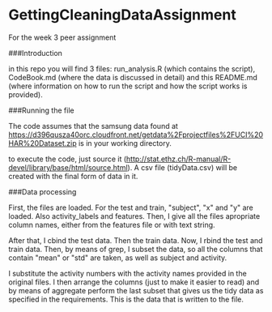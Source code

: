 GettingCleaningDataAssignment
=============================

For the week 3 peer assignment


###Introduction

in this repo you will find 3 files: run_analysis.R (which contains the script), CodeBook.md (where the data is discussed in detail) and this README.md (where information on how to run the script and how the script works is provided).

###Running the file

The code assumes that the samsung data found at https://d396qusza40orc.cloudfront.net/getdata%2Fprojectfiles%2FUCI%20HAR%20Dataset.zip is in your working directory.

to execute the code, just source it (http://stat.ethz.ch/R-manual/R-devel/library/base/html/source.html). A csv file (tidyData.csv) will be created with the final form of data in it.

###Data processing

First, the files are loaded. For the test and train, "subject", "x" and "y" are loaded. Also activity_labels and features.
Then, I give all the files apropriate column names, either from the features file or with text string.

After that, I cbind the test data. Then the train data.
Now, I rbind the test and train data.
Then, by means of grep, I subset the data, so all the columns that contain "mean" or "std" are taken, as well as subject and activity.

I substitute the activity numbers with the activity names provided in the original files.
I then arrange the columns (just to make it easier to read) and by means of aggregate perform the last subset that gives us the tidy data as specified in the requirements.
This is the data that is written to the file.


